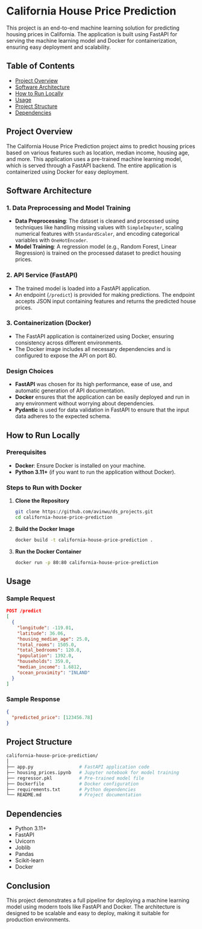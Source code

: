 # California House Price Prediction

This project is an end-to-end machine learning solution for predicting housing prices in California. The application is built using FastAPI for serving the machine learning model and Docker for containerization, ensuring easy deployment and scalability.

## Table of Contents
- [Project Overview](#project-overview)
- [Software Architecture](#software-architecture)
- [How to Run Locally](#how-to-run-locally)
- [Usage](#usage)
- [Project Structure](#project-structure)
- [Dependencies](#dependencies)

## Project Overview
The California House Price Prediction project aims to predict housing prices based on various features such as location, median income, housing age, and more. This application uses a pre-trained machine learning model, which is served through a FastAPI backend. The entire application is containerized using Docker for easy deployment.

## Software Architecture
### 1. **Data Preprocessing and Model Training**
   - **Data Preprocessing**: The dataset is cleaned and processed using techniques like handling missing values with `SimpleImputer`, scaling numerical features with `StandardScaler`, and encoding categorical variables with `OneHotEncoder`.
   - **Model Training**: A regression model (e.g., Random Forest, Linear Regression) is trained on the processed dataset to predict housing prices.

### 2. **API Service (FastAPI)**
   - The trained model is loaded into a FastAPI application.
   - An endpoint (`/predict`) is provided for making predictions. The endpoint accepts JSON input containing features and returns the predicted house prices.

### 3. **Containerization (Docker)**
   - The FastAPI application is containerized using Docker, ensuring consistency across different environments.
   - The Docker image includes all necessary dependencies and is configured to expose the API on port 80.

### **Design Choices**
- **FastAPI** was chosen for its high performance, ease of use, and automatic generation of API documentation.
- **Docker** ensures that the application can be easily deployed and run in any environment without worrying about dependencies.
- **Pydantic** is used for data validation in FastAPI to ensure that the input data adheres to the expected schema.

## How to Run Locally

### Prerequisites
- **Docker**: Ensure Docker is installed on your machine.
- **Python 3.11+** (if you want to run the application without Docker).

### Steps to Run with Docker
1. **Clone the Repository**
   ```bash
   git clone https://github.com/avinwu/ds_projects.git
   cd california-house-price-prediction

2. **Build the Docker Image**
    ```bash
    docker build -t california-house-price-prediction .
   
3. **Run the Docker Container**
    ```bash
   docker run -p 80:80 california-house-price-prediction

## **Usage**
### Sample Request
```json
POST /predict
[
  {
    "longitude": -119.01,
    "latitude": 36.06,
    "housing_median_age": 25.0,
    "total_rooms": 1505.0,
    "total_bedrooms": 120.0,
    "population": 1392.0,
    "households": 359.0,
    "median_income": 1.6812,
    "ocean_proximity": "INLAND"
  }
]
```
### Sample Response
```json
{
  "predicted_price": [123456.78]
}
```
## Project Structure
```bash
california-house-price-prediction/
│
├── app.py                 # FastAPI application code
├── housing_prices.ipynb   # Jupyter notebook for model training
├── regressor.pkl          # Pre-trained model file
├── Dockerfile             # Docker configuration
├── requirements.txt       # Python dependencies
└── README.md              # Project documentation
```

## Dependencies
- Python 3.11+
- FastAPI
- Uvicorn
- Joblib
- Pandas
- Scikit-learn
- Docker

## Conclusion
This project demonstrates a full pipeline for deploying a machine learning model using modern tools like FastAPI and Docker. The architecture is designed to be scalable and easy to deploy, making it suitable for production environments.
